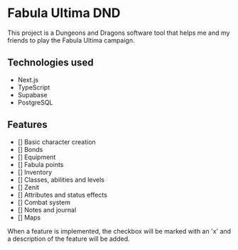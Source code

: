 # Fabula Ultima DND

This project is a Dungeons and Dragons software tool that helps me and my friends to play the Fabula Ultima campaign.

## Technologies used

- Next.js
- TypeScript
- Supabase
- PostgreSQL

## Features

- [] Basic character creation
- [] Bonds
- [] Equipment
- [] Fabula points
- [] Inventory
- [] Classes, abilities and levels
- [] Zenit
- [] Attributes and status effects
- [] Combat system
- [] Notes and journal
- [] Maps

When a feature is implemented, the checkbox will be marked with an 'x' and a description of the feature will be added.
